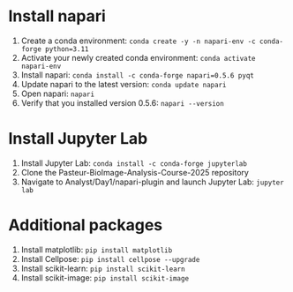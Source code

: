 # Install napari

1) Create a conda environment: `conda create -y -n napari-env -c conda-forge python=3.11`
2) Activate your newly created conda environment: `conda activate napari-env`
3) Install napari: `conda install -c conda-forge napari=0.5.6 pyqt`
4) Update napari to the latest version: `conda update napari`
5) Open napari: `napari`
6) Verify that you installed version 0.5.6: `napari --version`

# Install Jupyter Lab 
1) Install Jupyter Lab: `conda install -c conda-forge jupyterlab`
2) Clone the Pasteur-BioImage-Analysis-Course-2025 repository
3) Navigate to Analyst/Day1/napari-plugin and launch Jupyter Lab: `jupyter lab`

# Additional packages
1) Install matplotlib: `pip install matplotlib`
3) Install Cellpose: `pip install cellpose --upgrade`
4) Install scikit-learn: `pip install scikit-learn`
5) Install scikit-image: `pip install scikit-image`
